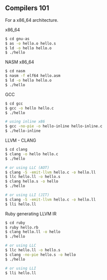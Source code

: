 ## Compilers 101

For a x86_64 architecture.

x86_64
```bash
$ cd gnu-as
$ as -o hello.o hello.s 
$ ld -o hello hello.o
$ ./hello
```

NASM x86_64
```bash
$ cd nasm
$ nasm -f elf64 hello.asm
$ ld -o hello hello.o 
$ ./hello
```

GCC
```bash
$ cd gcc
$ gcc -o hello hello.c 
$ ./hello

# using inline x86
$ gcc -no-pie -o hello-inline hello-inline.c
$ ./hello-inline
```

LLVM - CLANG
```bash
$ cd clang
$ clang -o hello hello.c 
$ ./hello

# or using LLC (AOT)
$ clang -S -emit-llvm hello.c -o hello.ll
$ llc hello.ll -o hello.s
$ clang hello.s -o hello
$ ./hello

# or using LLI (JIT)
$ clang -S -emit-llvm hello.c -o hello.ll
$ lli hello.ll
```

Ruby generating LLVM IR
```bash
$ cd ruby 
$ ruby hello.rb
$ clang hello.ll -o hello
$ ./hello

# or using LLC
$ llc hello.ll -o hello.s
$ clang -no-pie hello.s -o hello
$ ./hello

# or using LLI
$ lli hello.ll
``` 
